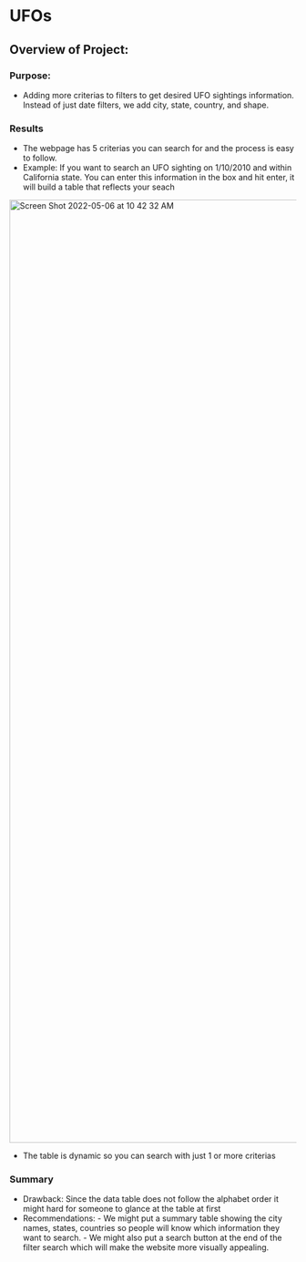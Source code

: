 # UFOs
## Overview of Project:
### Purpose: 
  - Adding more criterias to filters to get desired UFO sightings information. Instead of just date filters, we add city, state, country, and shape.
### Results
  - The webpage has 5 criterias you can search for and the process is easy to follow.
  - Example: If you want to search an UFO sighting on 1/10/2010 and within California state. You can enter this information in the box and hit enter, it will build a table that reflects your seach
  <img width="1656" alt="Screen Shot 2022-05-06 at 10 42 32 AM" src="https://user-images.githubusercontent.com/63434761/167187237-ddba5982-c3d2-4254-9424-4b6450e75fd3.png">
  
  - The table is dynamic so you can search with just 1 or more criterias
 
### Summary
  - Drawback: Since the data table does not follow the alphabet order it might hard for someone to glance at the table at first
  - Recommendations: 
        - We might put a summary table showing the city names, states, countries so people will know which information they want to search.
        - We might also put a search button at the end of the filter search which will make the website more visually appealing. 
  
  
